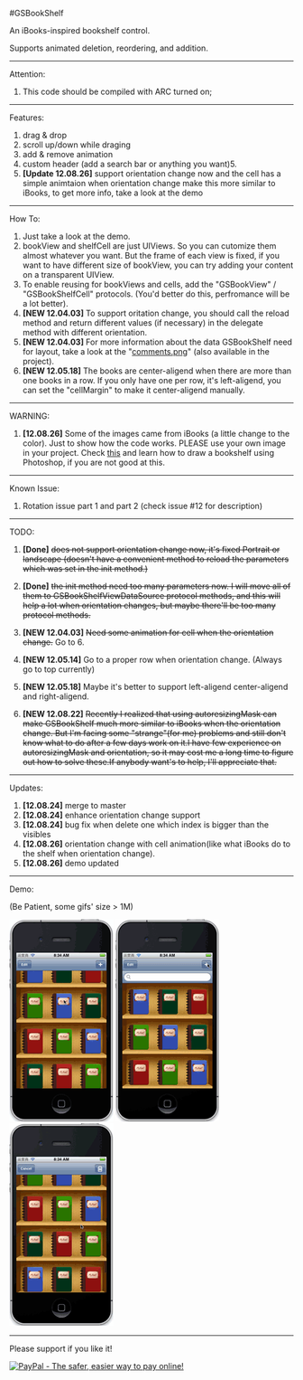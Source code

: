 #GSBookShelf

An iBooks-inspired bookshelf control.

Supports animated deletion, reordering, and addition.

---

Attention:

1. This code should be compiled with ARC turned on;

---

Features:

1. drag & drop
2. scroll up/down while draging
3. add & remove animation
4. custom header (add a search bar or anything you want)5. 
5. **[Update 12.08.26]** support orientation change now and the cell has a simple animtaion when orientation change make this more similar to iBooks, to get more info, take a look at the demo 

---

How To:

1. Just take a look at the demo.
2. bookView and shelfCell are just UIViews. So you can cutomize them almost whatever you want. But the frame of each view is fixed, if you want to have different size of bookView, you can try adding your content on a transparent UIView.
3. To enable reusing for bookViews and cells, add the "GSBookView" / "GSBookShelfCell" protocols. (You'd better do this, perfromance will be a lot better).
4. **[NEW 12.04.03]** To support oritation change, you should call the reload method and return different values (if necessary) in the delegate method with different orientation.
5. **[NEW 12.04.03]** For more information about the data GSBookShelf need for layout, take a look at the "[comments.png](https://github.com/ultragtx/GSBookShelf/blob/ReadyTo/BookShelf/comments.png?raw=true)" (also available in the project).
6. **[NEW 12.05.18]** The books are center-aligend when there are more than one books in a row. If you only have one per row, it's left-aligend, you can set the "cellMargin" to make it center-aligend manually.

---

WARNING:

1. **[12.08.26]** Some of the images came from iBooks (a little change to the color). Just to show how the code works. PLEASE use your own image in your project. Check [this](http://www.psawesome.com/tutorials/create-an-i-pad-inspired-bookshelf-using-photoshop) and learn how to draw a bookshelf using Photoshop, if you are not good at this.


---

Known Issue:

1. Rotation issue part 1 and part 2  (check issue #12 for description)

---

TODO:

1. **[Done]** ~~does not support orientation change now, it's fixed Portrait or landscape (doesn't have a convenient method to reload the parameters which was set in the init method.)~~ 

2. **[Done]** ~~the init method need too many parameters now. I will move all of them to GSBookShelfViewDataSource protocol methods, and this will help a lot when orientation changes, but maybe there'll be too many protocol methods.~~

3. **[NEW 12.04.03]** ~~Need some animation for cell when the orientation change.~~ Go to 6.

4. **[NEW 12.05.14]** Go to a proper row when orientation change. (Always go to top currently)

5. **[NEW 12.05.18]** Maybe it's better to support left-aligend center-aligend and right-aligend.

6. **[NEW 12.08.22]** ~~Recently I realized that using autoresizingMask can make GSBookShelf much more similar to iBooks when the orientation change. But I'm facing some "strange"(for me) problems and still don't know what to do after a few days work on it.I have few experience on autoresizingMask and orientation, so it may cost me a long time to figure out how to solve these.If anybody want's to help, I'll appreciate that.~~

---

Updates:

1. **[12.08.24]** merge to master
2. **[12.08.24]** enhance orientation change support
3. **[12.08.24]** bug fix when delete one which index is bigger than the visibles
4. **[12.08.26]** orientation change with cell animation(like what iBooks do to the shelf when orientation change).
5. **[12.08.26]** demo updated

---

Demo:

(Be Patient, some gifs' size > 1M)

![image](https://github.com/ultragtx/ultragtx.github.com/blob/master/images/Move_s.gif?raw=true)
![image](https://github.com/ultragtx/ultragtx.github.com/blob/master/images/Add_s.gif?raw=true)
![image](https://github.com/ultragtx/ultragtx.github.com/blob/master/images/Delete_s.gif?raw=true)

---
Please support if you like it!

<a href="https://www.paypal.com/cgi-bin/webscr?cmd=_donations&business=ultragtx%40gmail%2ecom&lc=US&item_name=GSBookShelf%20Improve%20Fund&no_note=0&currency_code=USD&bn=PP%2dDonationsBF%3abtn_donateCC_LG%2egif%3aNonHostedGuest">
<img src="https://www.paypalobjects.com/en_US/i/btn/btn_donateCC_LG.gif" border="0" name="submit" alt="PayPal - The safer, easier way to pay online!" />
</a>
